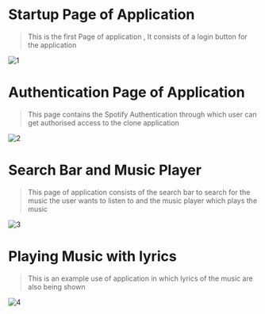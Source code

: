 # Startup Page of Application
> This is the first Page of application , It consists of a login button for the application

![1](https://user-images.githubusercontent.com/53999267/122666238-c6ddfa00-d1c9-11eb-9ec5-474627db6bdd.PNG)

# Authentication Page of Application
> This page contains the Spotify Authentication through which user can get authorised access to the clone application

![2](https://user-images.githubusercontent.com/53999267/122666242-c80f2700-d1c9-11eb-9af1-83935de0d39a.PNG)

# Search Bar and Music Player
> This page of application consists of the search bar to search for the music the user wants to listen to and the music player which plays the music

![3](https://user-images.githubusercontent.com/53999267/122666244-c9d8ea80-d1c9-11eb-90b8-4b487925b475.PNG)

# Playing Music with lyrics
> This is an example use of application in which lyrics of the music are also being shown

![4](https://user-images.githubusercontent.com/53999267/122666245-cb0a1780-d1c9-11eb-8238-acc5ead5007f.PNG)
